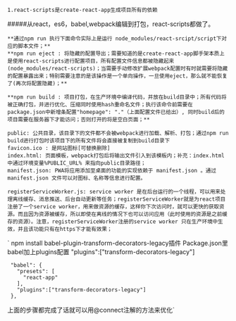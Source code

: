 ~~~~
1.react-scripts是create-react-app生成项目所有的依赖
~~~~
#####从react，es6，babel,webpack编辑到打包，react-scripts都做了。
~~~~
**通过npm run 执行下面命令实际上是运行 node_modules/react-srcipt/script下对应的脚本文件；**
**npm run eject : 将隐藏的配置导出；需要知道的是create-react-app脚手架本质上是使用react-scripts进行配置项目，所有配置文件信息都被隐藏起来(node_modules/react-scripts)；当需要手动修改扩展webpack配置时有时就需要将隐藏的配置暴露出来；特别需要注意的是该操作是一个单向操作，一旦使用eject，那么就不能恢复了(再次将配置隐藏)；**

**npm run build : 项目打包，在生产环境中编译代码，并放在build目录中；所有代码将被正确打包，并进行优化、压缩同时使用hash重命名文件；执行该命令前需要在package.json中新增条配置"homepage": "."（上面配置文件已给出）, 同时build后的项目需要在服务器下才能访问；否则打开的将是空白页面；**

public: 公共目录，该目录下的文件都不会被webpack进行加载、解析、打包；通过npm run         build进行打包时该项目下的所有文件将会直接被复制到build目录下
favicon.ico : 是网站图标[可替换删除]
index.html: 页面模板，webpack打包后将输出文件引入到该模板内；补充：index.html中通过环境变量%PUBLIC_URL% 来指向public目录路径；
manifest.json: PWA将应用添加至桌面的功能的实现依赖于 manifest.json 。通过manifest.json 文件可以对图标、名称等信息进行配置。
 ~~~~ 
 ~~~~  
 registerServiceWorker.js: service worker 是在后台运行的一个线程，可以用来处理离线缓存、消息推送、后台自动更新等任务；registerServiceWorker就是为react项目注册了一个service worker，用来做资源的缓存，这样你下次访问时，就可以更快的获取资源。而且因为资源被缓存，所以即使在离线的情况下也可以访问应用（此时使用的资源是之前缓存的资源）。注意，registerServiceWorker注册的service worker 只在生产环境中生效，并且该功能只有在https下才能有效果；
 ~~~~
 `
   npm install babel-plugin-transform-decorators-legacy插件
   Package.json里babel加上plugins配置 "plugins":["transform-decorators-legacy"]
   
     "babel": {
       "presets": [
         "react-app"
       ],
       "plugins":["transform-decorators-legacy"]   
     },
   上面的步骤都完成了话就可以用@connect注解的方法来优化`
